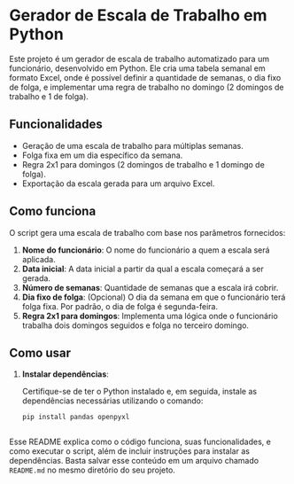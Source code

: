 # Gerador de Escala de Trabalho em Python

Este projeto é um gerador de escala de trabalho automatizado para um funcionário, desenvolvido em Python. Ele cria uma tabela semanal em formato Excel, onde é possível definir a quantidade de semanas, o dia fixo de folga, e implementar uma regra de trabalho no domingo (2 domingos de trabalho e 1 de folga).

## Funcionalidades

- Geração de uma escala de trabalho para múltiplas semanas.
- Folga fixa em um dia específico da semana.
- Regra 2x1 para domingos (2 domingos de trabalho e 1 domingo de folga).
- Exportação da escala gerada para um arquivo Excel.

## Como funciona

O script gera uma escala de trabalho com base nos parâmetros fornecidos:

1. **Nome do funcionário**: O nome do funcionário a quem a escala será aplicada.
2. **Data inicial**: A data inicial a partir da qual a escala começará a ser gerada.
3. **Número de semanas**: Quantidade de semanas que a escala irá cobrir.
4. **Dia fixo de folga**: (Opcional) O dia da semana em que o funcionário terá folga fixa. Por padrão, o dia de folga é segunda-feira.
5. **Regra 2x1 para domingos**: Implementa uma lógica onde o funcionário trabalha dois domingos seguidos e folga no terceiro domingo.

## Como usar

1. **Instalar dependências**:

   Certifique-se de ter o Python instalado e, em seguida, instale as dependências necessárias utilizando o comando:

   ```bash
   pip install pandas openpyxl



Esse README explica como o código funciona, suas funcionalidades, e como executar o script, além de incluir instruções para instalar as dependências. Basta salvar esse conteúdo em um arquivo chamado `README.md` no mesmo diretório do seu projeto.

